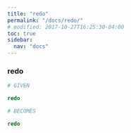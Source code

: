 ```yaml
---
title: "redo"
permalink: "/docs/redo/"
# modified: 2017-10-27T16:25:30-04:00
toc: true
sidebar:
  nav: "docs"
---
```

### redo
```ruby
# GIVEN

redo

```
```ruby
# BECOMES

redo
```
